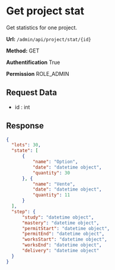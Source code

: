 # Get project stat
Get statistics for one project.

**Url:** ```/admin/api/project/stat/{id}```

**Method:** GET

**Authentification** True

**Permission** ROLE_ADMIN

## Request Data

* id : int

## Response

```json
{
  "lots": 30,
  "state": [
      {
          "name": "Option",
          "date": "datetime object",
          "quantity": 30
      }, {
          "name": "Vente",
          "date": "datetime object",
          "quantity": 11
      }
  ],
  "step": {
      "study": "datetime object",
      "mastery": "datetime object",
      "permitStart": "datetime object",
      "permitEnd": "datetime object",
      "worksStart": "datetime object",
      "worksEnd": "datetime object",
      "delivery": "datetime object"
  }
}
```